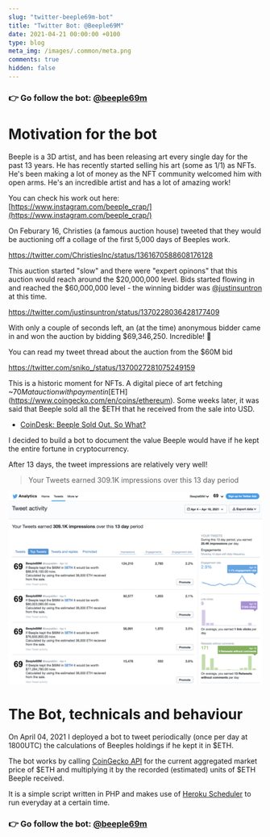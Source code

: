 ```yaml
---
slug: "twitter-beeple69m-bot"
title: "Twitter Bot: @Beeple69M"
date: 2021-04-21 00:00:00 +0100
type: blog
meta_img: /images/.common/meta.png
comments: true
hidden: false
---
```


### 👉 Go follow the bot: [@beeple69m](https://twitter.com/beeple69m)

# Motivation for the bot

Beeple is a 3D artist, and has been releasing art every single day for the past 13 years. He has recently started selling his art (some as 1/1) as NFTs. He's been making a lot of money as the NFT community welcomed him with open arms. He's an incredible artist and has a lot of amazing work!

You can check his work out here: [https://www.instagram.com/beeple_crap/](https://www.instagram.com/beeple_crap/)

On Feburary 16, Christies (a famous auction house) tweeted that they would be auctioning off a collage of the first 5,000 days of Beeples work.

https://twitter.com/ChristiesInc/status/1361670588608176128

This auction started "slow" and there were "expert opinons" that this auction would reach around the $20,000,000 level. Bids started flowing in and reached the $60,000,000 level - the winning bidder was [@justinsuntron](https://twitter.com/justinsuntron) at this time.

https://twitter.com/justinsuntron/status/1370228036428177409

With only a couple of seconds left, an (at the time) anonymous bidder came in and won the auction by bidding $69,346,250. Incredible! 🤯


You can read my tweet thread about the auction from the $60M bid

https://twitter.com/sniko_/status/1370027281075249159

This is a historic moment for NFTs. A digital piece of art fetching ~$70M at auction with payment in [$ETH](https://www.coingecko.com/en/coins/ethereum). Some weeks later, it was said that Beeple sold all the $ETH that he received from the sale into USD.

* [CoinDesk: Beeple Sold Out. So What?](https://www.coindesk.com/the-node-beeple-sold-out-so-what)

I decided to build a bot to document the value Beeple would have if he kept the entire fortune in cryptocurrency.

After 13 days, the tweet impressions are relatively very well!

> Your Tweets earned 309.1K impressions over this 13 day period

![Twitter Analytics Screenshot](images/twitter-bot-beeple69m/analytics.png)


# The Bot, technicals and behaviour

On April 04, 2021 I deployed a bot to tweet periodically (once per day at 1800UTC) the calculations of Beeples holdings if he kept it in $ETH.

The bot works by calling [CoinGecko API](http://coingecko.com/api) for the current aggregated market price of $ETH and multiplying it by the recorded (estimated) units of $ETH Beeple received. 

It is a simple script written in PHP and makes use of [Heroku Scheduler](https://devcenter.heroku.com/articles/scheduler) to run everyday at a certain time.

### 👉 Go follow the bot: [@beeple69m](https://twitter.com/beeple69m)